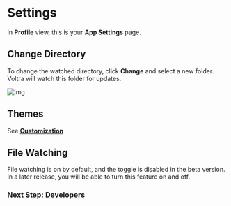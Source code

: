 # Settings

In **Profile** view, this is your **App Settings** page.

## Change Directory

To change the watched directory, click **Change** and select a new folder. Voltra will watch this folder for updates.

![img](/screenshots/61_profile_settings-directory.png)

## Themes

See **[Customization](https://voltra.co/docs/customization/)**

## File Watching

File watching is on by default, and the toggle is disabled in the beta version. In a later release, you will be able to turn this feature on and off.

### Next Step: **[Developers](https://voltra.co/docs/developers/)**
